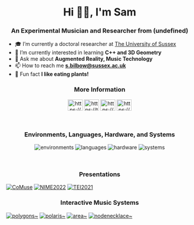 <h1 align="center">Hi 👋🏻, I'm Sam</h1>
<h3 align="center">An Experimental Musician and Researcher from (undefined)</h3>


- 🎓 I’m currently a doctoral researcher at [The University of Sussex](https://profiles.sussex.ac.uk/p376006-sam-bilbow)
- 📐 I’m currently interested in learning **C++ and 3D Geometry**
- 💬 Ask me about **Augmented Reality, Music Technology**
- 📫 How to reach me **s.bilbow@sussex.ac.uk**
- 🌱 Fun fact **I like eating plants!**


<h3 align="center">More Information</h2>

<p align="center">
<a href="https://www.linkedin.com/in/sambilbow/" target="blank"><img align="center" src="https://raw.githubusercontent.com/rahuldkjain/github-profile-readme-generator/master/src/images/icons/Social/linked-in-alt.svg" alt="https://www.linkedin.com/in/sambilbow/" height="30" width="40" /></a>
<a href="https://twitter.com/sambilbow" target="blank"><img align="center" src="https://raw.githubusercontent.com/rahuldkjain/github-profile-readme-generator/master/src/images/icons/Social/twitter.svg" alt="https://twitter.com/sambilbow" height="30" width="40" /></a>
<a href="https://www.youtube.com/channel/UCCT0erKaf3pnGUb61-3D2TA" target="blank"><img align="center" src="https://raw.githubusercontent.com/rahuldkjain/github-profile-readme-generator/master/src/images/icons/Social/youtube.svg" alt="https://www.youtube.com/channel/UCCT0erKaf3pnGUb61-3D2TA" height="30" width="40" /></a>
<a href="https://www.sambilbow.com" target="blank"><img align="center" src="https://raw.githubusercontent.com/rahuldkjain/github-profile-readme-generator/master/src/images/icons/Social/blogger.svg" alt="https://www.sambilbow.com" height="30" width="40" /></a>
</p>
<br>
<h3 align="center">Environments, Languages, Hardware, and Systems</h2>

<p align="center">
<img alt="environments" width="" src="https://skillicons.dev/icons?i=unity"/>
<img alt="languages" width="" src="https://skillicons.dev/icons?i=cs,py,swift,html,css"/>
<img alt="hardware" width="" src="https://skillicons.dev/icons?i=arduino,raspberrypi"/>
<img alt="systems" width="" src="https://skillicons.dev/icons?i=linux,docker,git"/>
</p>
<br>
<h3 align="center">Presentations</h2>
  
[![CoMuse](https://ytcards.demolab.com/?id=lkLRmX3Kumw&title=CoMuse&lang=en&timestamp=1657879080&background_color=%230d1117&title_color=%23ffffff&stats_color=%23dedede&width=270 "CoMuse")](https://www.youtube.com/watch?v=lkLRmX3Kumw)
[![NIME2022](https://ytcards.demolab.com/?id=eCdQku5hFOE&title=NIME2022&lang=en&timestamp=1658311080&background_color=%230d1117&title_color=%23ffffff&stats_color=%23dedede&width=270 "NIME2022")](https://www.youtube.com/watch?v=eCdQku5hFOE)
[![TEI2021](https://ytcards.demolab.com/?id=zyO43URZZDk&title=TEI2021&lang=en&timestamp=1613296680&background_color=%230d1117&title_color=%23ffffff&stats_color=%23dedede&width=270 "TEI2021")](https://www.youtube.com/watch?v=zyO43URZZDk)
<br>
<h3 align="center">Interactive Music Systems</h2>

[![polygons~](https://ytcards.demolab.com/?id=9IErsDvhXjM&title=polygons~&lang=en&timestamp=1645264680&background_color=%230d1117&title_color=%23ffffff&stats_color=%23dedede&width=200 "polygons~")](https://www.youtube.com/watch?v=9IErsDvhXjM)
[![polaris~](https://ytcards.demolab.com/?id=lCBgMs8ULj0&title=polaris~&lang=en&timestamp=1634896680&background_color=%230d1117&title_color=%23ffffff&stats_color=%23dedede&width=200 "polaris~")](https://www.youtube.com/watch?v=lCBgMs8ULj0)
[![area~](https://ytcards.demolab.com/?id=SPd-f2EXuIQ&title=area~&lang=en&timestamp=1594979880&background_color=%230d1117&title_color=%23ffffff&stats_color=%23dedede&width=200 "area~")](https://www.youtube.com/watch?v=SPd-f2EXuIQ)
[![nodenecklace~](https://ytcards.demolab.com/?id=bJlT2-Fhyzc&title=nodenecklace~&lang=en&timestamp=1563530280&background_color=%230d1117&title_color=%23ffffff&stats_color=%23dedede&width=200 "nodenecklace~")](https://www.youtube.com/watch?v=bJlT2-Fhyzc)

<!-- 
1657879080 CoMuse https://www.youtube.com/watch?v=lkLRmX3Kumw
1658311080 NIME2022 https://www.youtube.com/watch?v=eCdQku5hFOE
1613296680 TEI2021 https://www.youtube.com/watch?v=zyO43URZZDk
1645264680 polygons~ https://www.youtube.com/watch?v=9IErsDvhXjM
1634896680 polaris~ https://www.youtube.com/watch?v=lCBgMs8ULj0
1594979880 area~ https://www.youtube.com/watch?v=SPd-f2EXuIQ
1563530280 nodenecklace~ https://www.youtube.com/watch?v=bJlT2-Fhyzc
-->